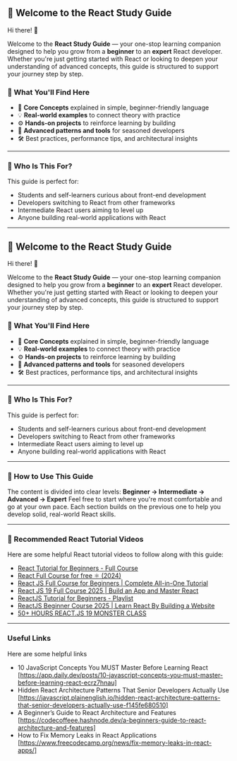 ## 👋 Welcome to the React Study Guide

Hi there! 👋

Welcome to the **React Study Guide** — your one-stop learning companion designed to help you grow from a **beginner** to an **expert** React developer. Whether you're just getting started with React or looking to deepen your understanding of advanced concepts, this guide is structured to support your journey step by step.

### 🎯 What You'll Find Here

* 🧠 **Core Concepts** explained in simple, beginner-friendly language
* 💡 **Real-world examples** to connect theory with practice
* ⚙️ **Hands-on projects** to reinforce learning by building
* 🧪 **Advanced patterns and tools** for seasoned developers
* 🛠️ Best practices, performance tips, and architectural insights

---

### 🚀 Who Is This For?

This guide is perfect for:

* Students and self-learners curious about front-end development
* Developers switching to React from other frameworks
* Intermediate React users aiming to level up
* Anyone building real-world applications with React

---

## 👋 Welcome to the React Study Guide

Hi there! 👋

Welcome to the **React Study Guide** — your one-stop learning companion designed to help you grow from a **beginner** to an **expert** React developer. Whether you're just getting started with React or looking to deepen your understanding of advanced concepts, this guide is structured to support your journey step by step.

### 🎯 What You'll Find Here

* 🧠 **Core Concepts** explained in simple, beginner-friendly language
* 💡 **Real-world examples** to connect theory with practice
* ⚙️ **Hands-on projects** to reinforce learning by building
* 🧪 **Advanced patterns and tools** for seasoned developers
* 🛠️ Best practices, performance tips, and architectural insights

---

### 🚀 Who Is This For?

This guide is perfect for:

* Students and self-learners curious about front-end development
* Developers switching to React from other frameworks
* Intermediate React users aiming to level up
* Anyone building real-world applications with React

---

### 🙌 How to Use This Guide

The content is divided into clear levels:
**Beginner → Intermediate → Advanced → Expert**
Feel free to start where you're most comfortable and go at your own pace. Each section builds on the previous one to help you develop solid, real-world React skills.

---

### 🎥 Recommended React Tutorial Videos

Here are some helpful React tutorial videos to follow along with this guide:

* [React Tutorial for Beginners - Full Course](https://www.youtube.com/watch?v=SqcY0GlETPk&utm_source=chatgpt.com)
* [React Full Course for free ⚛️ (2024)](https://www.youtube.com/watch?v=CgkZ7MvWUAA&utm_source=chatgpt.com)
* [React JS Full Course for Beginners | Complete All-in-One Tutorial](https://www.youtube.com/watch?v=RVFAyFWO4go&utm_source=chatgpt.com)
* [React JS 19 Full Course 2025 | Build an App and Master React](https://www.youtube.com/watch?v=dCLhUialKPQ&utm_source=chatgpt.com)
* [ReactJS Tutorial for Beginners - Playlist](https://www.youtube.com/playlist?list=PLC3y8-rFHvwgg3vaYJgHGnModB54rxOk3&utm_source=chatgpt.com)
* [ReactJS Beginner Course 2025 | Learn React By Building a Website](https://www.youtube.com/watch?pp=0gcJCdgAo7VqN5tD&v=3OqiKTyH4r0&utm_source=chatgpt.com)
* [50+ HOURS REACT.JS 19 MONSTER CLASS](https://www.youtube.com/watch?v=M9O5AjEFzKw&utm_source=chatgpt.com)

---
### Useful Links

Here are some helpful links

- 10 JavaScript Concepts You MUST Master Before Learning React [https://app.daily.dev/posts/10-javascript-concepts-you-must-master-before-learning-react-ecrz7hnau]
- Hidden React Architecture Patterns That Senior Developers Actually Use [https://javascript.plainenglish.io/hidden-react-architecture-patterns-that-senior-developers-actually-use-f145fe680510]
- A Beginner’s Guide to React Architecture and Features [https://codecoffeee.hashnode.dev/a-beginners-guide-to-react-architecture-and-features]
- How to Fix Memory Leaks in React Applications [https://www.freecodecamp.org/news/fix-memory-leaks-in-react-apps/]